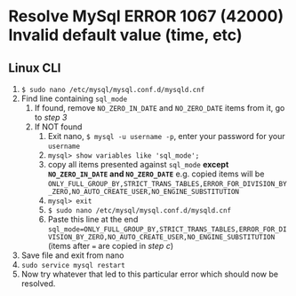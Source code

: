 # Resolve MySql ERROR 1067 (42000) Invalid default value (time, etc)

## Linux CLI

1. `$ sudo nano /etc/mysql/mysql.conf.d/mysqld.cnf`
1. Find line containing `sql_mode`
   1. If found, remove `NO_ZERO_IN_DATE` and `NO_ZERO_DATE` items from it, go to _step 3_
   1. If NOT found
      1. Exit nano, `$ mysql -u username -p`, enter your password for your `username`
      1. `mysql> show variables like 'sql_mode';`
      1. copy all items presented against `sql_mode` **except `NO_ZERO_IN_DATE` and `NO_ZERO_DATE`** e.g. copied items will be `ONLY_FULL_GROUP_BY,STRICT_TRANS_TABLES,ERROR_FOR_DIVISION_BY_ZERO,NO_AUTO_CREATE_USER,NO_ENGINE_SUBSTITUTION`
      1. `mysql> exit`
      1. `$ sudo nano /etc/mysql/mysql.conf.d/mysqld.cnf`
      1. Paste this line at the end `sql_mode=ONLY_FULL_GROUP_BY,STRICT_TRANS_TABLES,ERROR_FOR_DIVISION_BY_ZERO,NO_AUTO_CREATE_USER,NO_ENGINE_SUBSTITUTION` (items after `=` are copied in _step c_)
1. Save file and exit from nano
1. `sudo service mysql restart`
1. Now try whatever that led to this particular error which should now be resolved.
